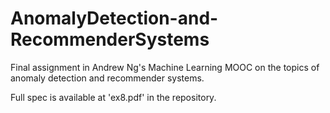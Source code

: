 # AnomalyDetection-and-RecommenderSystems
Final assignment in Andrew Ng's Machine Learning MOOC on the topics of anomaly detection and recommender systems.

Full spec is available at 'ex8.pdf' in the repository.
